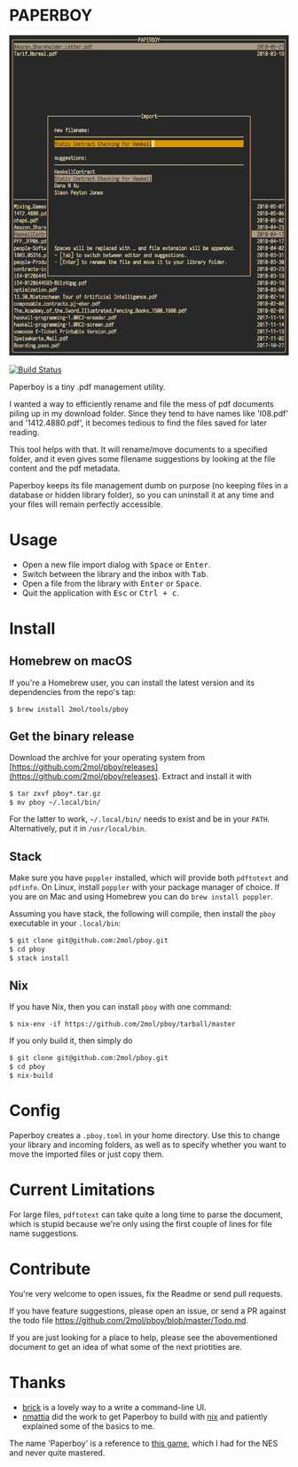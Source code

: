 # PAPERBOY

![import screen](https://raw.githubusercontent.com/2mol/pboy/master/doc/import.png)

[![Build Status](https://travis-ci.org/2mol/pboy.svg?branch=master)](https://travis-ci.org/2mol/pboy)

Paperboy is a tiny .pdf management utility.

I wanted a way to efficiently rename and file the mess of pdf documents piling up in my download folder. Since they tend to have names like 'I08.pdf' and '1412.4880.pdf', it becomes tedious to find the files saved for later reading.

This tool helps with that. It will rename/move documents to a specified folder, and it even gives some filename suggestions by looking at the file content and the pdf metadata.

Paperboy keeps its file management dumb on purpose (no keeping files in a database or hidden library folder), so you can uninstall it at any time and your files will remain perfectly accessible.

# Usage

- Open a new file import dialog with <kbd>Space</kbd> or <kbd>Enter</kbd>.
- Switch between the library and the inbox with <kbd>Tab</kbd>.
- Open a file from the library with <kbd>Enter</kbd> or <kbd>Space</kbd>.
- Quit the application with <kbd>Esc</kbd> or <kbd>Ctrl + c</kbd>.

# Install

## Homebrew on macOS

If you're a Homebrew user, you can install the latest version and its dependencies from the repo's tap:

```
$ brew install 2mol/tools/pboy
```

## Get the binary release

Download the archive for your operating system from [https://github.com/2mol/pboy/releases](https://github.com/2mol/pboy/releases). Extract and install it with

```
$ tar zxvf pboy*.tar.gz
$ mv pboy ~/.local/bin/
```

For the latter to work, `~/.local/bin/` needs to exist and be in your `PATH`. Alternatively, put it in `/usr/local/bin`.

## Stack

Make sure you have `poppler` installed, which will provide both `pdftotext` and `pdfinfo`. On Linux, install `poppler` with your package manager of choice. If you are on Mac and using Homebrew you can do `brew install poppler`.

Assuming you have stack, the following will compile, then install the `pboy` executable in your `.local/bin`:

```
$ git clone git@github.com:2mol/pboy.git
$ cd pboy
$ stack install
```

## Nix

If you have Nix, then you can install `pboy` with one command:

```
$ nix-env -if https://github.com/2mol/pboy/tarball/master
```

If you only build it, then simply do

```
$ git clone git@github.com:2mol/pboy.git
$ cd pboy
$ nix-build
```

# Config

Paperboy creates a `.pboy.toml` in your home directory. Use this to change your library and incoming folders, as well as to specify whether you want to move the imported files or just copy them.

# Current Limitations

For large files, `pdftotext` can take quite a long time to parse the document, which is stupid because we're only using the first couple of lines for file name suggestions.

# Contribute

You're very welcome to open issues, fix the Readme or send pull requests.

If you have feature suggestions, please open an issue, or send a PR against the todo file https://github.com/2mol/pboy/blob/master/Todo.md.

If you are just looking for a place to help, please see the abovementioned document to get an idea of what some of the next priotities are.

# Thanks

- [brick](https://github.com/jtdaugherty/brick) is a lovely way to a write a command-line UI.
- [nmattia](https://github.com/nmattia) did the work to get Paperboy to build with [nix](https://github.com/NixOS/nix) and patiently explained some of the basics to me.

The name 'Paperboy' is a reference to [this game](https://en.wikipedia.org/wiki/Paperboy_(video_game)), which I had for the NES and never quite mastered.
